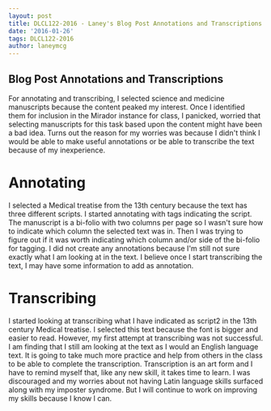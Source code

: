 ```yaml
---
layout: post
title: DLCL122-2016 - Laney's Blog Post Annotations and Transcriptions
date: '2016-01-26'
tags: DLCL122-2016
author: laneymcg
---
```


## Blog Post Annotations and Transcriptions

For annotating and transcribing, I selected science and medicine manuscripts because the content peaked my interest.  Once I identified them for inclusion in the Mirador instance for class, I panicked, worried that selecting manuscripts for this task based upon the content might have been a bad idea. Turns out the reason for my worries was because I didn't think I would be able to make useful annotations or be able to transcribe the text because of my inexperience.  

# Annotating
I selected a Medical treatise from the 13th century because the text has three different scripts.  I started annotating with tags indicating the script.  The manuscript is a  bi-folio with two columns per page so I wasn't sure how to indicate which column the selected text was in.  Then I was trying to figure out if it was worth indicating which column and/or side of the bi-folio for tagging.  I did not create any annotations because I'm still not sure exactly what I am looking at in the text.  I believe once I start transcribing the text, I may have some information to add as annotation.

# Transcribing
I started looking at transcribing what I have indicated as script2 in the 13th century Medical treatise.  I selected this text because the font is bigger and easier to read.  However, my first attempt at transcribing was not successful.  I am finding that I still am looking at the text as I would an English language text.  It is going to take much more practice and help from others in the class to be able to complete the transcription.  Transcription is an art form and I have to remind myself that, like any new skill, it takes time to learn.  I was discouraged and my worries about not having Latin language skills surfaced along with my imposter syndrome.  But I will continue to work on improving my skills because I know I can.
